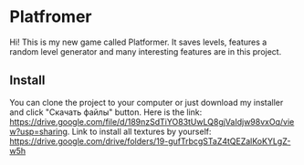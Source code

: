 # Platfromer
Hi! This is my new game called Platformer. It saves levels, features a random level generator and many interesting features are in this project.

## Install
You can clone the project to your computer or just download my installer and click "Скачать файлы" button. Here is the link: https://drive.google.com/file/d/189nzSdTiYO83tUwLQ8gjVaIdjw98vxOq/view?usp=sharing. 
Link to install all textures by yourself: https://drive.google.com/drive/folders/19-gufTrbcgSTaZ4tQEZalKoKYLgZ-w5h
